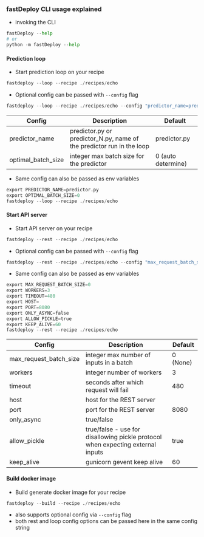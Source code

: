
### fastDeploy CLI usage explained


- invoking the CLI
```python
fastDeploy --help
# or
python -m fastDeploy --help
```


#### Prediction loop
- Start prediction loop on your recipe
```python
fastdeploy --loop --recipe ./recipes/echo
```

- Optional config can be passed with `--config` flag

```python
fastdeploy --loop --recipe ./recipes/echo --config "predictor_name=predictor.py;optimal_batch_size=0"
```

| Config | Description | Default |
| --- | --- | --- |
| predictor_name | predictor.py or predictor_N.py, name of the predictor run in the loop | predictor.py |
| optimal_batch_size | integer max batch size for the predictor | 0 (auto determine) |

- Same config can also be passed as env variables
```python
export PREDICTOR_NAME=predictor.py
export OPTIMAL_BATCH_SIZE=0
fastdeploy --loop --recipe ./recipes/echo
```



#### Start API server
- Start API server on your recipe
```python
fastdeploy --rest --recipe ./recipes/echo
```

- Optional config can be passed with `--config` flag

```python
fastdeploy --rest --recipe ./recipes/echo --config "max_request_batch_size=0;workers=3;timeout=480;host=0.0.0.0;port=8080;only_async=false;allow_pickle=true;keep_alive=60"
```

- Same config can also be passed as env variables
```python
export MAX_REQUEST_BATCH_SIZE=0
export WORKERS=3
export TIMEOUT=480
export HOST=
export PORT=8080
export ONLY_ASYNC=false
export ALLOW_PICKLE=true
export KEEP_ALIVE=60
fastdeploy --rest --recipe ./recipes/echo
```

| Config | Description | Default |
| --- | --- | --- |
| max_request_batch_size | integer max number of inputs in a batch | 0 (None) |
| workers | integer number of workers | 3 |
| timeout | seconds after which request will fail | 480 |
| host | host for the REST server |
| port | port for the REST server | 8080 |
| only_async | true/false |
| allow_pickle | true/false - use for disallowing pickle protocol when expecting external inputs | true |
| keep_alive | gunicorn gevent keep alive | 60 |


#### Build docker image

- Build generate docker image for your recipe
```python
fastdeploy --build --recipe ./recipes/echo
```

- also supports optional config via `--config` flag
- both rest and loop config options can be passed here in the same config string


